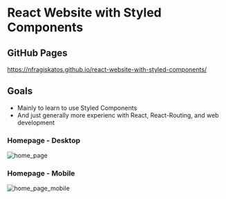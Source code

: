 # React Website with Styled Components
 
## GitHub Pages
https://nfragiskatos.github.io/react-website-with-styled-components/

## Goals
* Mainly to learn to use Styled Components
* And just generally more experienc with React, React-Routing, and web development

### Homepage - Desktop
![home_page](https://user-images.githubusercontent.com/38383279/137639364-a9820731-16e1-47f1-b366-15934c7d8d76.png)


### Homepage - Mobile
![home_page_mobile](https://user-images.githubusercontent.com/38383279/137639379-6979bc75-8edd-48fa-b248-f3118686a208.png)
